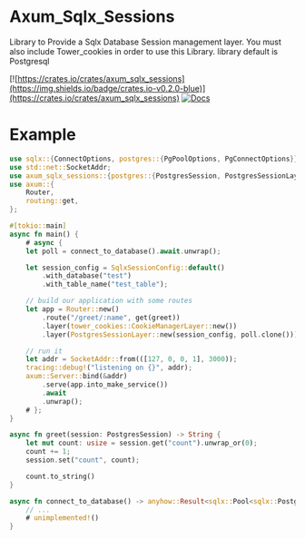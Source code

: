 # Axum_Sqlx_Sessions

Library to Provide a Sqlx Database Session management layer. You must also include Tower_cookies in order to use this Library.
library default is Postgresql

[![https://crates.io/crates/axum_sqlx_sessions](https://img.shields.io/badge/crates.io-v0.2.0-blue)](https://crates.io/crates/axum_sqlx_sessions)
[![Docs](https://docs.rs/axum_sqlx_sessions/badge.svg)](https://docs.rs/axum_sqlx_sessions)

# Example

```rust
use sqlx::{ConnectOptions, postgres::{PgPoolOptions, PgConnectOptions}};
use std::net::SocketAddr;
use axum_sqlx_sessions::{postgres::{PostgresSession, PostgresSessionLayer}, SqlxSessionConfig};
use axum::{
    Router,
    routing::get,
};

#[tokio::main]
async fn main() {
    # async {
    let poll = connect_to_database().await.unwrap();

    let session_config = SqlxSessionConfig::default()
        .with_database("test")
        .with_table_name("test_table");

    // build our application with some routes
    let app = Router::new()
        .route("/greet/:name", get(greet))
        .layer(tower_cookies::CookieManagerLayer::new())
        .layer(PostgresSessionLayer::new(session_config, poll.clone()));

    // run it
    let addr = SocketAddr::from(([127, 0, 0, 1], 3000));
    tracing::debug!("listening on {}", addr);
    axum::Server::bind(&addr)
        .serve(app.into_make_service())
        .await
        .unwrap();
    # };
}

async fn greet(session: PostgresSession) -> String {
    let mut count: usize = session.get("count").unwrap_or(0);
    count += 1;
    session.set("count", count);

    count.to_string()
}

async fn connect_to_database() -> anyhow::Result<sqlx::Pool<sqlx::Postgres>> {
    // ...
    # unimplemented!()
}
```
